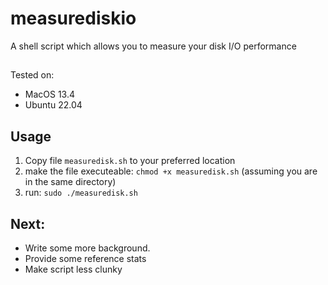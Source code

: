 # measurediskio
A shell script which allows you to measure your disk I/O performance

##
Tested on:
- MacOS 13.4
- Ubuntu 22.04
## Usage
1. Copy file `measuredisk.sh` to your preferred location
2. make the file executeable: `chmod +x measuredisk.sh` (assuming you are in the same directory)
3. run: `sudo ./measuredisk.sh`

## Next:
- Write some more background.
- Provide some reference stats
- Make script less clunky
